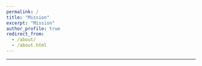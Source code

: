 ```yaml
---
permalink: /
title: "Mission"
excerpt: "Mission"
author_profile: true
redirect_from: 
  - /about/
  - /about.html
---
```


------
